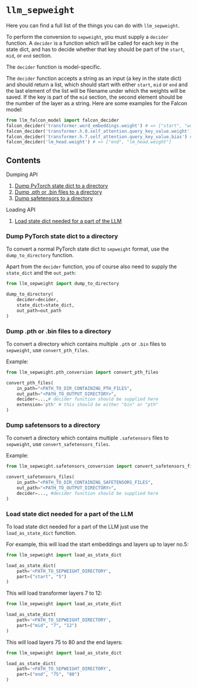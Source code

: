 # `llm_sepweight`

Here you can find a full list of the things you can do with `llm_sepweight`.

To perform the conversion to `sepweight`, you must supply a `decider` function.
A `decider` is a function which will be called for each key in the state dict, and has to decide whether that key
should be part of the `start`, `mid`, or `end` section.

The `decider` function is model-specific.

The `decider` function accepts a string as an input (a key in the state dict) and should return a list,
which should start with either `start`, `mid` or `end` and the last element of the list will be filename under which
the weights will be saved.
If the key is part of the `mid` section, the second element should be the number of the layer as a string.
Here are some examples for the Falcon model:
```python
from llm_falcon_model import falcon_decider
falcon_decider('transformer.word_embeddings.weight') # => ["start", "word_embeddings.weight"]
falcon_decider('transformer.h.0.self_attention.query_key_value.weight') # => ["mid", "0", "self_attention.query_key_value.weight"]
falcon_decider('transformer.h.7.self_attention.query_key_value.bias') # => ["mid", "7", "self_attention.query_key_value.bias"]
falcon_decider('lm_head.weight') # => ["end", "lm_head.weight"]
```

## Contents

Dumping API

1. [Dump PyTorch state dict to a directory](#dump-pytorch-state-dict-to-a-directory)
2. [Dump .pth or .bin files to a directory](#dump-pth-or-bin-files-to-a-directory)
3. [Dump safetensors to a directory](#dump-safetensors-to-a-directory)

Loading API

1. [Load state dict needed for a part of the LLM](#load-state-dict-needed-for-a-part-of-the-llm)

###  Dump PyTorch state dict to a directory

To convert a normal PyTorch state dict to `sepweight` format, use the `dump_to_directory` function.

Apart from the `decider` function, you of course also need to supply the `state_dict` and the `out_path`:

```python
from llm_sepweight import dump_to_directory

dump_to_directory(
    decider=decider,
    state_dict=state_dict,
    out_path=out_path
)
```


### Dump .pth or .bin files to a directory

To convert a directory which contains multiple `.pth` or `.bin` files to `sepweight`, use `convert_pth_files`.

Example:

```python
from llm_sepweight.pth_conversion import convert_pth_files

convert_pth_files(
    in_path="<PATH_TO_DIR_CONTAINING_PTH_FILES",
    out_path="<PATH_TO_OUTPUT_DIRECTORY>",
    decider=...,# decider function should be supplied here
    extension='pth' # this should be either "bin" or "pth"
)
```

### Dump safetensors to a directory

To convert a directory which contains multiple `.safetensors` files to `sepweight`, use `convert_safetensors_files`.

Example:

```python
from llm_sepweight.safetensors_conversion import convert_safetensors_files

convert_safetensors_files(
    in_path="<PATH_TO_DIR_CONTAINING_SAFETENSORS_FILES",
    out_path="<PATH_TO_OUTPUT_DIRECTORY>",
    decider=..., #decider function should be supplied here
)
```

### Load state dict needed for a part of the LLM

To load state dict needed for a part of the LLM just use the `load_as_state_dict` function.

For example, this will load the start embeddings and layers up to layer no.5:

```python
from llm_sepweight import load_as_state_dict

load_as_state_dict(
    path='<PATH_TO_SEPWEIGHT_DIRECTORY',
    part=("start", "5")
)
```

This will load transformer layers 7 to 12:

```python
from llm_sepweight import load_as_state_dict

load_as_state_dict(
    path='<PATH_TO_SEPWEIGHT_DIRECTORY',
    part=("mid", "7", "12")
)
```

This will load layers 75 to 80 and the end layers:

```python
from llm_sepweight import load_as_state_dict

load_as_state_dict(
    path='<PATH_TO_SEPWEIGHT_DIRECTORY',
    part=("end", "75", "80")
)
```
